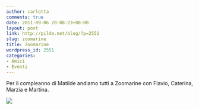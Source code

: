 ```yaml
---
author: carlotta
comments: true
date: 2011-09-06 20:08:23+00:00
layout: post
link: http://pilde.net/blog/?p=2551
slug: zoomarine
title: Zoomarine
wordpress_id: 2551
categories:
- Amici
- Eventi
---
```


Per il compleanno di Matilde andiamo tutti a Zoomarine con Flavio, Caterina, Marzia e Martina.

![](http://pilde.net/blog/wp-content/uploads/2011/10/zoomarine.jpg)



